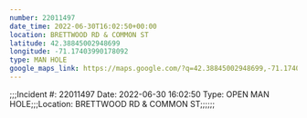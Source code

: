 ```yaml
---
number: 22011497
date_time: 2022-06-30T16:02:50+00:00
location: BRETTWOOD RD & COMMON ST
latitude: 42.38845002948699
longitude: -71.17403990178092
type: MAN HOLE
google_maps_link: https://maps.google.com/?q=42.38845002948699,-71.17403990178092
---
```


;;;Incident #: 22011497  Date: 2022-06-30 16:02:50   Type: OPEN MAN HOLE;;;Location: BRETTWOOD RD & COMMON ST;;;;;;
